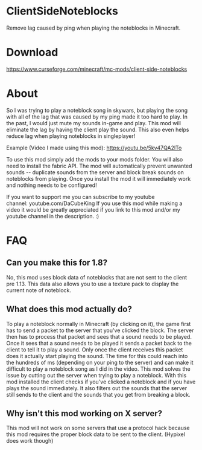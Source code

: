 # ClientSideNoteblocks
Remove lag caused by ping when playing the noteblocks in Minecraft. 

# Download
https://www.curseforge.com/minecraft/mc-mods/client-side-noteblocks

# About 
So I was trying to play a noteblock song in skywars, but playing the song with all of the lag that was caused by my ping made it too hard to play. In the past, I would just mute my sounds in-game and play. This mod will eliminate the lag by having the client play the sound. This also even helps reduce lag when playing noteblocks in singleplayer!

Example (Video I made using this mod):
https://youtu.be/5kv47QA2lTo

To use this mod simply add the mods to your mods folder. You will also need to install the fabric API.
The mod will automatically prevent unwanted sounds -- duplicate sounds from the server and block break sounds on noteblocks from playing. Once you install the mod it will immediately work and nothing needs to be configured!

If you want to support me you can subscribe to my youtube channel: youtube.com/DaCubeKing
If you use this mod while making a video it would be greatly appreciated if you link to this mod and/or my youtube channel in the description. :)

# FAQ
## Can you make this for 1.8?
No, this mod uses block data of noteblocks that are not sent to the client pre 1.13. This data also allows you to use a texture pack to display the current note of noteblock. 
## What does this mod actually do?
To play a noteblock normally in Minecraft (by clicking on it), the game first has to send a packet to the server that you've clicked the block. The server then has to process that packet and sees that a sound needs to be played. Once it sees that a sound needs to be played it sends a packet back to the client to tell it to play a sound. Only once the client receives this packet does it actually start playing the sound. The time for this could reach into the hundreds of ms (depending on your ping to the server) and can make it difficult to play a noteblock song as I did in the video. This mod solves the issue by cutting out the server when trying to play a noteblock. With this mod installed the client checks if you've clicked a noteblock and if you have plays the sound immediately. It also filters out the sounds that the server still sends to the client and the sounds that you get from breaking a block.
## Why isn't this mod working on X server?
This mod will not work on some servers that use a protocol hack because this mod requires the proper block data to be sent to the client. (Hypixel does work though)
